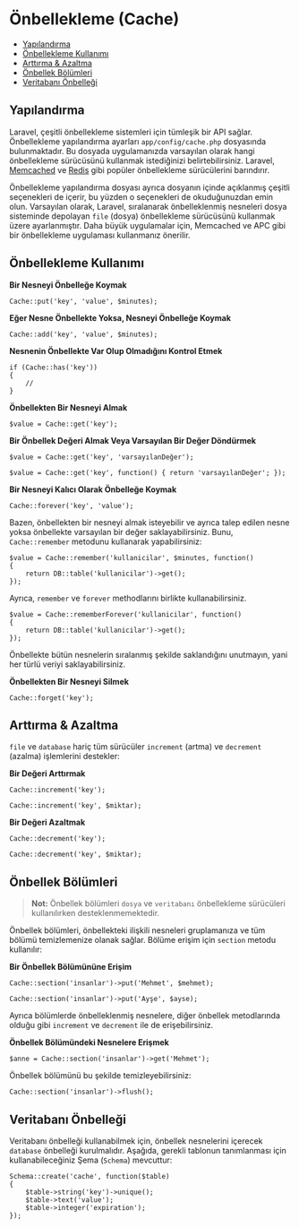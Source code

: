 # Önbellekleme (Cache)

- [Yapılandırma](#yapilandirma)
- [Önbellekleme Kullanımı](#onbellekleme-kullanimi)
- [Arttırma & Azaltma](#arttirma-ve-azaltma)
- [Önbellek Bölümleri](#onbellek-bolumleri)
- [Veritabanı Önbelleği](#veritabani-onbellegi)

<a name="yapilandirma"></a>
## Yapılandırma

Laravel, çeşitli önbellekleme sistemleri için tümleşik bir API sağlar. Önbellekleme yapılandırma ayarları `app/config/cache.php` dosyasında bulunmaktadır. Bu dosyada uygulamanızda varsayılan olarak hangi önbellekleme sürücüsünü kullanmak istediğinizi belirtebilirsiniz. Laravel, [Memcached](http://memcached.org) ve [Redis](http://redis.io) gibi popüler önbellekleme sürücülerini barındırır.

Önbellekleme yapılandırma dosyası ayrıca dosyanın içinde açıklanmış çeşitli seçenekleri de içerir, bu yüzden o seçenekleri de okuduğunuzdan emin olun. Varsayılan olarak, Laravel, sıralanarak önbelleklenmiş nesneleri dosya sisteminde depolayan `file` (dosya) önbellekleme sürücüsünü kullanmak üzere ayarlanmıştır. Daha büyük uygulamalar için, Memcached ve APC gibi bir önbellekleme uygulaması kullanmanız önerilir.

<a name="onbellekleme-kullanimi"></a>
## Önbellekleme Kullanımı

**Bir Nesneyi Önbelleğe Koymak**

	Cache::put('key', 'value', $minutes);

**Eğer Nesne Önbellekte Yoksa, Nesneyi Önbelleğe Koymak**

	Cache::add('key', 'value', $minutes);

**Nesnenin Önbellekte Var Olup Olmadığını Kontrol Etmek**

	if (Cache::has('key'))
	{
		//
	}

**Önbellekten Bir Nesneyi Almak**

	$value = Cache::get('key');

**Bir Önbellek Değeri Almak Veya Varsayılan Bir Değer Döndürmek**

	$value = Cache::get('key', 'varsayılanDeğer');

	$value = Cache::get('key', function() { return 'varsayılanDeğer'; });

**Bir Nesneyi Kalıcı Olarak Önbelleğe Koymak**

	Cache::forever('key', 'value');

Bazen, önbellekten bir nesneyi almak isteyebilir ve ayrıca talep edilen nesne yoksa önbellekte varsayılan bir değer saklayabilirsiniz. Bunu, `Cache::remember` metodunu kullanarak yapabilirsiniz:

	$value = Cache::remember('kullanicilar', $minutes, function()
	{
		return DB::table('kullanicilar')->get();
	});

Ayrıca, `remember` ve `forever` methodlarını birlikte kullanabilirsiniz.

	$value = Cache::rememberForever('kullanicilar', function()
	{
		return DB::table('kullanicilar')->get();
	});

Önbellekte bütün nesnelerin sıralanmış şekilde saklandığını unutmayın, yani her türlü veriyi saklayabilirsiniz.

**Önbellekten Bir Nesneyi Silmek**

	Cache::forget('key');

<a name="arttirma-ve-azaltma"></a>
## Arttırma & Azaltma

`file` ve `database` hariç tüm sürücüler `increment` (artma) ve `decrement` (azalma) işlemlerini destekler:

**Bir Değeri Arttırmak**

	Cache::increment('key');

	Cache::increment('key', $miktar);

**Bir Değeri Azaltmak**

	Cache::decrement('key');

	Cache::decrement('key', $miktar);

<a name="onbellek-bolumleri"></a>
## Önbellek Bölümleri

> **Not:** Önbellek bölümleri `dosya` ve `veritabanı` önbellekleme sürücüleri kullanılırken desteklenmemektedir.

Önbellek bölümleri, önbellekteki ilişkili nesneleri gruplamanıza ve tüm bölümü temizlemenize olanak sağlar.
Bölüme erişim için `section` metodu kullanılır:

**Bir Önbellek Bölümününe Erişim**

	Cache::section('insanlar')->put('Mehmet', $mehmet);

	Cache::section('insanlar')->put('Ayşe', $ayse);

Ayrıca bölümlerde önbelleklenmiş nesnelere, diğer önbellek metodlarında olduğu gibi `increment` ve `decrement` ile de erişebilirsiniz.

**Önbellek Bölümündeki Nesnelere Erişmek**

	$anne = Cache::section('insanlar')->get('Mehmet');

Önbellek bölümünü bu şekilde temizleyebilirsiniz:

	Cache::section('insanlar')->flush();

<a name="veritabani-onbellegi"></a>
## Veritabanı Önbelleği

Veritabanı önbelleği kullanabilmek için, önbellek nesnelerini içerecek `database` önbelleği kurulmalıdır. Aşağıda, gerekli tablonun tanımlanması için kullanabileceğiniz Şema (`Schema`) mevcuttur:

	Schema::create('cache', function($table)
	{
		$table->string('key')->unique();
		$table->text('value');
		$table->integer('expiration');
	});
